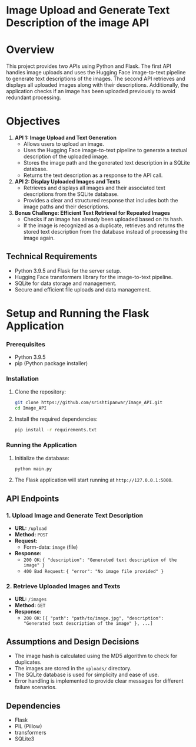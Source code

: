 # Image Upload and Generate Text Description of the image API

# Overview
This project provides two APIs using Python and Flask. The first API handles image uploads and uses the Hugging Face image-to-text pipeline to generate text descriptions of the images. The second API retrieves and displays all uploaded images along with their descriptions. Additionally, the application checks if an image has been uploaded previously to avoid redundant processing.

# Objectives
1. **API 1: Image Upload and Text Generation**
    - Allows users to upload an image.
    - Uses the Hugging Face image-to-text pipeline to generate a textual description of the uploaded image.
    - Stores the image path and the generated text description in a SQLite database.
    - Returns the text description as a response to the API call.
2. **API 2: Display Uploaded Images and Texts**
    - Retrieves and displays all images and their associated text descriptions from the SQLite database.
    - Provides a clear and structured response that includes both the image paths and their descriptions.
3. **Bonus Challenge: Efficient Text Retrieval for Repeated Images**
    - Checks if an image has already been uploaded based on its hash.
    - If the image is recognized as a duplicate, retrieves and returns the stored text description from the database instead of processing the image again.

## Technical Requirements
- Python 3.9.5 and Flask for the server setup.
- Hugging Face transformers library for the image-to-text pipeline.
- SQLite for data storage and management.
- Secure and efficient file uploads and data management.

# Setup and Running the Flask Application

### Prerequisites
- Python 3.9.5
- pip (Python package installer)

### Installation
1. Clone the repository:
    ```bash
    git clone https://github.com/srishtipanwar/Image_API.git
    cd Image_API
    ```

2. Install the required dependencies:
    ```bash
    pip install -r requirements.txt
    ```

### Running the Application
1. Initialize the database:
    ```bash
    python main.py
    ```

2. The Flask application will start running at `http://127.0.0.1:5000`.

## API Endpoints

### 1. Upload Image and Generate Text Description
- **URL:** `/upload`
- **Method:** `POST`
- **Request:**
    - Form-data: `image` (file)
- **Response:**
    - `200 OK`: `{ "description": "Generated text description of the image" }`
    - `400 Bad Request`: `{ "error": "No image file provided" }`

### 2. Retrieve Uploaded Images and Texts
- **URL:** `/images`
- **Method:** `GET`
- **Response:**
    - `200 OK`: `[{ "path": "path/to/image.jpg", "description": "Generated text description of the image" }, ...]`

## Assumptions and Design Decisions
- The image hash is calculated using the MD5 algorithm to check for duplicates.
- The images are stored in the `uploads/` directory.
- The SQLite database is used for simplicity and ease of use.
- Error handling is implemented to provide clear messages for different failure scenarios.

## Dependencies
- Flask
- PIL (Pillow)
- transformers
- SQLite3


